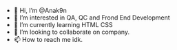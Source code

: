 - 👋 Hi, I’m @Anak9n
- 👀 I’m interested in QA, QC and Frond End Development
- 🌱 I’m currently learning HTML CSS
- 💞️ I’m looking to collaborate on company. 
- 📫 How to reach me idk. 

<!---
Anak9n/Anak9n is a ✨ special ✨ repository because its `README.md` (this file) appears on your GitHub profile.
You can click the Preview link to take a look at your changes.
--->
